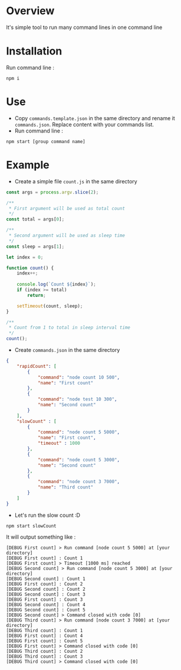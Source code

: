 # Overview

It's simple tool to run many command lines in one command line

# Installation

Run command line :
```
npm i
```

# Use

* Copy `commands.template.json` in the same directory and rename it `commands.json`. Replace content with your commands list.
* Run command line :
```
npm start [group command name]
```

# Example

* Create a simple file `count.js` in the same directory

```javascript
const args = process.argv.slice(2);

/**
 * First argument will be used as total count
 */
const total = args[0];

/**
 * Second argument will be used as sleep time
 */
const sleep = args[1];

let index = 0;

function count() {
    index++;
    
    console.log(`Count ${index}`);
    if (index >= total)
        return;

    setTimeout(count, sleep);
}

/**
 * Count from 1 to total in sleep interval time
 */
count();
```

* Create `commands.json` in the same directory

```json
{
    "rapidCount": [
        {
            "command": "node count 10 500",
            "name": "First count"
        },
        {
            "command": "node test 10 300",
            "name": "Second count"
        }
    ],
    "slowCount" : [
        {
            "command": "node count 5 5000",
            "name": "First count",
            "timeout" : 1000
        },
        {
            "command": "node count 5 3000",
            "name": "Second count"
        },
        {
            "command": "node count 3 7000",
            "name": "Third count"
        }
    ]
}
```

* Let's run the slow count :D

```
npm start slowCount
```

It will output something like :

```
[DEBUG First count] > Run command [node count 5 5000] at [your directory]
[DEBUG First count] : Count 1
[DEBUG First count] > Timeout [1000 ms] reached
[DEBUG Second count] > Run command [node count 5 3000] at [your directory]
[DEBUG Second count] : Count 1
[DEBUG First count] : Count 2
[DEBUG Second count] : Count 2
[DEBUG Second count] : Count 3
[DEBUG First count] : Count 3
[DEBUG Second count] : Count 4
[DEBUG Second count] : Count 5
[DEBUG Second count] > Command closed with code [0]
[DEBUG Third count] > Run command [node count 3 7000] at [your directory]
[DEBUG Third count] : Count 1
[DEBUG First count] : Count 4
[DEBUG First count] : Count 5
[DEBUG First count] > Command closed with code [0]
[DEBUG Third count] : Count 2
[DEBUG Third count] : Count 3
[DEBUG Third count] > Command closed with code [0]

```
